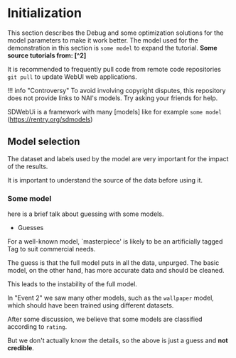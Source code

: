 # Initialization

This section describes the Debug and some optimization solutions for the model parameters to make it work better. The model used for the demonstration in this section is `some model` to expand the tutorial. **Some source tutorials from: [^2]**

It is recommended to frequently pull code from remote code repositories `git pull` to update WebUI web applications.

!!! info "Controversy"
    To avoid involving copyright disputes, this repository does not provide links to NAI's models.
    Try asking your friends for help.

SDWebUi is a framework with many [models] like for example `some model` (https://rentry.org/sdmodels)


## Model selection

The dataset and labels used by the model are very important for the impact of the results.

It is important to understand the source of the data before using it.


### Some model

here is a brief talk about guessing with some models.

- Guesses

For a well-known model, `masterpiece' is likely to be an artificially tagged Tag to suit commercial needs.

The guess is that the full model puts in all the data, unpurged. The basic model, on the other hand, has more accurate data and should be cleaned.

This leads to the instability of the full model.

In "Event 2" we saw many other models, such as the `wallpaper` model, which should have been trained using different datasets.

After some discussion, we believe that some models are classified according to `rating`.


But we don't actually know the details, so the above is just a guess and **not credible**.